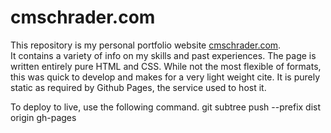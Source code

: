 # cmschrader.com
This repository is my personal portfolio website [cmschrader.com](https://cmschrader.com).  
It contains a variety of info on my skills and past experiences.  The page is written entirely 
pure HTML and CSS.  While not the most flexible of formats, this was quick to develop and 
makes for a very light weight cite.  It is purely static as required by Github Pages, the 
service used to host it.

To deploy to live, use the following command.
git subtree push --prefix dist origin gh-pages